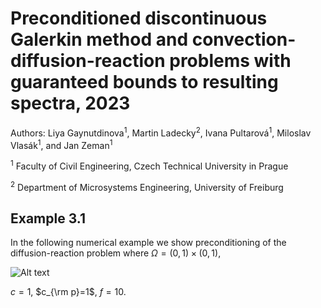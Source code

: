 # Preconditioned discontinuous Galerkin method and convection-diffusion-reaction problems with guaranteed bounds to resulting spectra, 2023
Authors: Liya Gaynutdinova<sup>1</sup>, Martin Ladecky<sup>2</sup>, Ivana Pultarová<sup>1</sup>, Miloslav Vlasák<sup>1</sup>, and
Jan Zeman<sup>1</sup>

<sup>1</sup> Faculty of Civil Engineering, Czech Technical University in Prague

<sup>2</sup> Department of Microsystems Engineering, University of Freiburg

## Example 3.1 
In the following numerical example we show preconditioning of the diffusion-reaction problem where $\Omega=(0,1)\times (0,1)$,

![Alt text](URL "Optional title")

$c=1$, $c_{\rm p}=1$, $f=10$.
